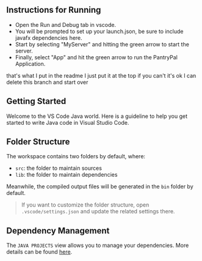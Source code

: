 ## Instructions for Running
- Open the Run and Debug tab in vscode.
- You will be prompted to set up your launch.json, be sure to include javafx dependencies here.
- Start by selecting "MyServer" and hitting the green arrow to start the server.
- Finally, select "App" and hit the green arrow to run the PantryPal Application.
 
that's what I put in the readme
I just put it at the top
if you can't it's ok I can delete this branch and start over

## Getting Started

Welcome to the VS Code Java world. Here is a guideline to help you get started to write Java code in Visual Studio Code.

## Folder Structure

The workspace contains two folders by default, where:

- `src`: the folder to maintain sources
- `lib`: the folder to maintain dependencies

Meanwhile, the compiled output files will be generated in the `bin` folder by default.

> If you want to customize the folder structure, open `.vscode/settings.json` and update the related settings there.

## Dependency Management

The `JAVA PROJECTS` view allows you to manage your dependencies. More details can be found [here](https://github.com/microsoft/vscode-java-dependency#manage-dependencies).
